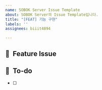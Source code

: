 ```yaml
---
name: SOBOK Server Issue Template
about: SOBOK Server의 Issue Template입니다.
title: "[FEAT] 기능 구현"
labels: ''
assignees: biiit4894

---
```


## 📌  Feature Issue
<!-- 이슈에 대해 설명해주세요. -->

## 📝  To-do
<!-- 해야 할 일들을 적어주세요. -->
- [ ]
